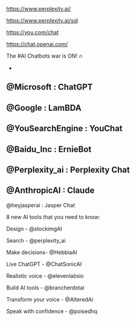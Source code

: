 https://www.perplexity.ai/

https://www.perplexity.ai/sql

https://you.com/chat

https://chat.openai.com/


The #AI Chatbots war is ON! 🔥

- 
@Microsoft
: ChatGPT
- 
@Google
: LamBDA
- 
@YouSearchEngine
: YouChat
- 
@Baidu_Inc
: ErnieBot
- 
@Perplexity_ai
: Perplexity Chat
- 
@AnthropicAI
: Claude
- 
@heyjasperai
: Jasper Chat


8 new AI tools that you need to know:

Design - 
@stockimgAI

Search -
@perplexity_ai

Make decisions- 
@HebbiaAI

Live ChatGPT - 
@ChatSonicAI

Realistic voice - 
@elevenlabsio

Build AI tools - 
@brancherdotai

Transform your voice - 
@AlteredAi

Speak with confidence - 
@poisedhq
